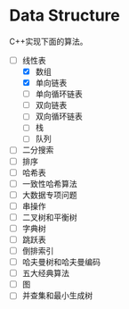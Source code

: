 # Data Structure

C++实现下面的算法。

- [ ] 线性表
    - [x] 数组
    - [x] 单向链表
    - [ ] 单向循环链表
    - [ ] 双向链表
    - [ ] 双向循环链表
    - [ ] 栈
    - [ ] 队列
- [ ] 二分搜索
- [ ] 排序
- [ ] 哈希表
- [ ] 一致性哈希算法
- [ ] 大数据专项问题
- [ ] 串操作
- [ ] 二叉树和平衡树
- [ ] 字典树
- [ ] 跳跃表
- [ ] 倒排索引
- [ ] 哈夫曼树和哈夫曼编码
- [ ] 五大经典算法
- [ ] 图
- [ ] 并查集和最小生成树